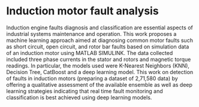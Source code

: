 # Induction motor fault analysis
Induction engine faults diagnosis and classification are essential aspects of industrial systems maintenance and operation. This work proposes a machine learning approach aimed at diagnosing common motor faults such as short circuit, open circuit, and rotor bar faults based on simulation data of an induction motor using MATLAB SIMULINK. The data collected included three phase currents in the stator and rotors and magnetic torque readings. In particular, the models used were K-Nearest Neighbors (KNN), Decision Tree, CatBoost and a deep learning model. 
This work on detection of faults in induction motors (preparing a dataset of 2,71,580 data) by offering a qualitative assessment of the available ensemble as well as deep learning strategies indicating that real time fault monitoring and classification is best achieved using deep learning models.
